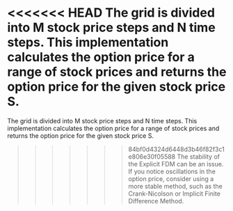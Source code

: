 <<<<<<< HEAD
The grid is divided into M stock price steps and N time steps.
This implementation calculates the option price for a range of stock prices and returns the option price for the given stock price S.
=======
The grid is divided into M stock price steps and N time steps.
This implementation calculates the option price for a range of stock prices and returns the option price for the given stock price S.
>>>>>>> 84bf0d4324d6448d3b46f82f3c1e806e30f05588
The stability of the Explicit FDM can be an issue. If you notice oscillations in the option price, consider using a more stable method, such as the Crank-Nicolson or Implicit Finite Difference Method.